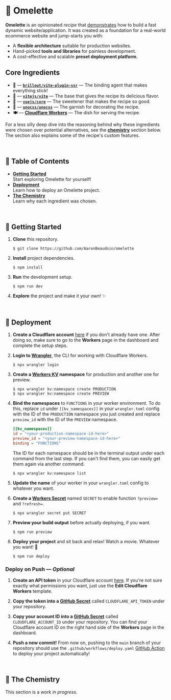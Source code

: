 <br> <!-- ———————————————————————————————————————————————————————————————————————————————————————————————————— -->


# 🍳 Omelette

**Omelette** is an opinionated _recipe_ that [demonstrates](https://omelette.snackbar.workers.dev) how to build a fast dynamic website/application. It was created as a foundation for a real-world ecommerce website and jump-starts you with:

- A **flexible architecture** suitable for production websites.
- Hand-picked **tools and libraries** for painless development.
- A cost-effective and scalable **preset deployment platform**.


## Core Ingredients

- 🍯 — [**`brillout/vite-plugin-ssr`**](https://vite-plugin-ssr.com) — The binding agent that makes everything stick!
- 🥘 — [**`vitejs/vite`**](https://vitejs.dev) — The base that gives the recipe its delicious flavor.
- 🍫 — [**`vuejs/core`**](https://vuejs.org) — The sweetener that makes the recipe so good.
- 🍇 — [**`unocss/unocss`**](https://uno.antfu.me) — The garnish for decorating the recipe.
- 🍽 — [**Cloudflare Workers**](https://workers.cloudflare.com) — The dish for serving the recipe.

For a less silly deep dive into the reasoning behind why these ingredients were chosen over potential alternatives, see the [**chemistry**](#-the-chemistry) section below. The section also explains some of the recipe's custom features.


<br> <!-- ———————————————————————————————————————————————————————————————————————————————————————————————————— -->


## 📙 Table of Contents

- [**Getting Started**](#-getting-started)  
  Start exploring Omelette for yourself!
- [**Deployment**](#-deployment)  
  Learn how to deploy an Omelette project.
- [**The Chemistry**](#-the-chemistry)  
  Learn why each ingredient was chosen.


<br> <!-- ———————————————————————————————————————————————————————————————————————————————————————————————————— -->


## 🐣 Getting Started

1. **Clone** this repository.

    ```
    $ git clone https://github.com/AaronBeaudoin/omelette
    ```

2. **Install** project dependencies.

    ```
    $ npm install
    ```

3. **Run** the development setup.

    ```
    $ npm run dev
    ```

4. **Explore** the project and make it your own! ✨


<br> <!-- ———————————————————————————————————————————————————————————————————————————————————————————————————— -->


## 🚀 Deployment

1. **Create a Cloudflare account** [here](https://dash.cloudflare.com/sign-up) if you don't already have one. After doing so, make sure to go to the **Workers** page in the dashboard and complete the setup steps.

2. **Login to [Wrangler](https://developers.cloudflare.com/workers/wrangler/get-started)**, the CLI for working with Cloudflare Workers.

    ```
    $ npx wrangler login
    ```

3. **Create a [Workers KV](https://developers.cloudflare.com/workers/learning/how-kv-works) namespace** for production and another one for preview.

    ```
    $ npx wrangler kv:namespace create PRODUCTION
    $ npx wrangler kv:namespace create PREVIEW
    ```

4. **Bind the namespaces** to `FUNCTIONS` in your worker environment. To do this, replace `id` under `[[kv_namespaces]]` in your `wrangler.toml` config with the ID of the `PRODUCTION` namespace you just created and replace `preview_id` with the ID of the `PREVIEW` namespace.

    ```toml
    [[kv_namespaces]]
    id = "<your-production-namespace-id-here>"
    preview_id = "<your-preview-namespace-id-here>"
    binding = "FUNCTIONS"
    ```

   The ID for each namespace should be in the terminal output under each command from the last step. If you can't find them, you can easily get them again via another command.

   ```
   $ npx wrangler kv:namespace list
   ```

5. **Update the name** of your worker in your `wrangler.toml` config to whatever you want.

6. **Create a [Workers Secret](https://developers.cloudflare.com/workers/platform/environment-variables/#adding-secrets-via-wrangler)** named `SECRET` to enable function `?preview=` and `?refresh=`.

    ```
    $ npx wrangler secret put SECRET
    ```

7. **Preview your build output** before actually deploying, if you want.

    ```
    $ npm run preview
    ```

8. **Deploy your project** and sit back and relax! Watch a movie. Whatever you want! 🍹

    ```
    $ npm run deploy
    ```


### Deploy on Push — _Optional_

1. **Create an API token** in your Cloudflare account [here](https://dash.cloudflare.com/profile/api-tokens). If you're not sure exactly what permissions you want, just use the **Edit Cloudflare Workers** template.

2. **Copy the token into a [GitHub Secret](https://docs.github.com/en/actions/security-guides/encrypted-secrets#creating-encrypted-secrets-for-a-repository)** called `CLOUDFLARE_API_TOKEN` under your repository.

3. **Copy your account ID into a [GitHub Secret](https://docs.github.com/en/actions/security-guides/encrypted-secrets#creating-encrypted-secrets-for-a-repository)** called `CLOUDFLARE_ACCOUNT_ID` under your repository. You can find your Cloudflare account ID on the right hand side of the **Workers** page in the dashboard.

4. **Push a new commit!** From now on, pushing to the `main` branch of your repository should use the `.github/workflows/deploy.yaml` [GitHub Action](https://docs.github.com/en/actions) to deploy your project automatically!


<br> <!-- ———————————————————————————————————————————————————————————————————————————————————————————————————— -->


## 🥼 The Chemistry

This section is a _work in progress_.


<!--

## The Story

I'm someone who likes to be on the cutting edge, so when I started learning web development I went _all in_ on the [Jamstack](https://jamstack.org). I had battled with WordPress, so I was ready for the "future" of web development. I deployment a website for my job using a full-static architecture with [Nuxt.js](https://nuxtjs.org) on [Firebase](https://firebase.google.com). It was overall quite a success, but I also learned a lot about the drawbacks of the typical Jamstack architecture as well.

One of the core idea of the Jamstack architecture is that by pre-rendering all your pages during the build process you can make your site crazy fast by only serving _static content_ to the client/browser. This content is cached and deployed on edge locations around the world so the client/browser is always communicating with a server as close as possible to their geographical location. Many applications are then designed to handle further navigation on the client-side for even greater percieved performance.

For some really simple sites this can be _perfect_, but it also comes with a whole slew of new issues:

- All updates to site content either require a full re-build, or depend on client-side logic, hurting SEO.
- Many "back-end" services aren't designed to be accessed entirely from the client/browser.
- Client-side navigation doesn't play well with many analytics solutions and adds complexity.
- At some point you'll likely end up creating middleware or serverless function anyways.

These are just a few of the real issues which I ran into myself when building a Jamstack ecommerce site. It is _possible_ to get around each of them, but eventually I felt that I had just gone from fighting WordPress to fighting the Jamestack architecture instead. Some platforms address some of these issues with creative approaches such as [Incremental Static Regeneration](https://nextjs.org/docs/basic-features/data-fetching/incremental-static-regeneration).

Of course, there is no perfect architecture to rule them all, but it turns out that the modern web is just entering a new phase of deployment tech which solves many of the problems—computing at the _edge_.

Edge computing is still quite new, so your options are limited, and there are drawbacks which are very important to consider. However, overall I would consider it a major step forward.

<hr>

When building a web application/site, one of the most time consuming parts is coming up with a fast, modern architecture and choosing your "stack"—that is, all the technologies you want to bring together in your project in order to make it work.

That way, you can jump right to the part where you actually create and deploy your project. The platforms of choice allow you to get up and running at an initial cost of zero.

- Built around a **flexible architecture** that works well for a wide range of use cases.
- Deployment and CI/CD platforms of choice both let you **get started at no cost**.
- Some of the most useful libraries are **already included** and ready to use.

 for Vite + Vue similar to [`antfu/vitesse`](https://github.com/antfu/vitesse), but focused on **server-side rendering** (SSR) via [`vite-plugin-ssr`](https://vite-plugin-ssr.com) and an opinionated deployment architecture strategy using [Vercel](https://vercel.com/home).


## Main Ingredients

- [**`vite-plugin-ssr`**](https://vite-plugin-ssr.com)  
  The glue that holds the whole project together.
- [**Vite**](https://vitejs.dev)  
  Development server and build process.
- [**Vue.js**](https://vuejs.org)  
  My favorite JavaScript framework.
- [**Cloudflare Workers**](https://workers.cloudflare.com)  
  Deployment shouldn't 
- [**GitHub Actions**](https://github.com/features/actions)  
  Deployment shouldn't 

## Tell Me More

There are _thousands_ of services/platforms out there that claim to help you "skip the decision-making process" and get right to the development process of your project. How is Omelette any different?

Each of those platforms out there are trying to get you to use their product, so you're not really looking at advice that is objectively trying to help you pick the best tools on the market. Omelette was created by Aaron Beaudoin (me), a solo developer who was fed up with all the marketing and wanted to just find a solid, scalable, and easy way to go from 0% to 100% building a web application/site for his job. Of course, I want you to use Omelette, otherwise I wouldn't have bothered sharing it—but that's just because I actually want to make your life easier in exchange for some sweet GitHub stars to slap on my resume—if you don't mind. 😁


## Docs Here

When choosing a stack for a website you have to make a lot of decisions. The research you'll do in order to make these decisions will likely take you days and require a lot of experimentation and testing. The aim of this repository is to help make your life easier by opinionatedly making most of these decisions for you. This document will describe what decisions were made for you and which ones you'll still need to make yourself.

- Talk about the chosen stack and the reason for each decision.


## Architectural Drawbacks

- Edge platforms don't use your standard Node.js runtime, so you'll need to ensure any libraries you use are capable of running in a "worker environment" and don't depend on Node.js or browser-specific API.
- You'll need to monitor your dependencies closely because by default most edge platforms limit the size of bundles you can deploy to 1 MB.


## Pending Issues

1. Logs are super ugly. Since the project has to run both Vite and Wrangler at the same time, and both really like to take over the whole terminal, I haven't found a clean way to mix everything. If nice terminal logs are important to you, the best solution right now is to run `npm run dev:manifest`, `npm run dev:manifest`, and `npm run dev:manifest` separately rather than just running `npm run dev`.


## Pending Ecosystem Issues

Issues are listed in order of most problematic to least problematic. All issues are related specifically to SSR unless otherwise specified.

1. [`vite/#9341`](https://github.com/vitejs/vite/issues/9341) — **HMR doesn't work for `.page.client.vue` files.**  
   _This issue also cases Tailwind CSS to break for `.page.client.vue` files. Lack of HMR generally results in a much slower development speed for CSS styling, and `.page.client.xyz` files are important for highly interactive pages that depend a lot on the client-side, such as cart or checkout pages._
2. [`vite-plugin-ssr/#411`](https://github.com/brillout/vite-plugin-ssr/issues/411) — **UnoCSS doesn't work for `.page.server.xyz`.**  
   _`.page.server.xyz` files are considered low-priority right now, but they're important for marketing pages that need to be super lightweight and fast. I personally feel that this issue should be higher priority._
3. [`vite-plugin-md/#112`](https://github.com/antfu/vite-plugin-md/issues/112) — **Component auto-importing doesn't work for `.md` files.**  
   _You can always just manually import the component, or not use components in your `.md` files, so this issue is really just a minor annoyance. And since it affects all SSR frameworks, it should be fixed soon._


### Included Libraries

Automatically include some common useful dependencies.

`lodash`, `date-fns`, `xregexp`, `@vueuse/core`, `vue-imask`


### Recommended Services/Platforms for Common Needs

- Forms: KwesForms
- CMS: Directus

-->
